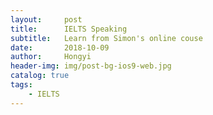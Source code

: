 ```yaml
---
layout:     post
title:      IELTS Speaking
subtitle:   Learn from Simon's online couse
date:       2018-10-09
author:     Hongyi
header-img: img/post-bg-ios9-web.jpg
catalog: true
tags:
    - IELTS
---
```




